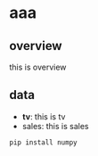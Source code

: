 # aaa
## overview
this is overview
## data
- **tv**: this is tv
- sales: this is sales
```bash
pip install numpy
```
